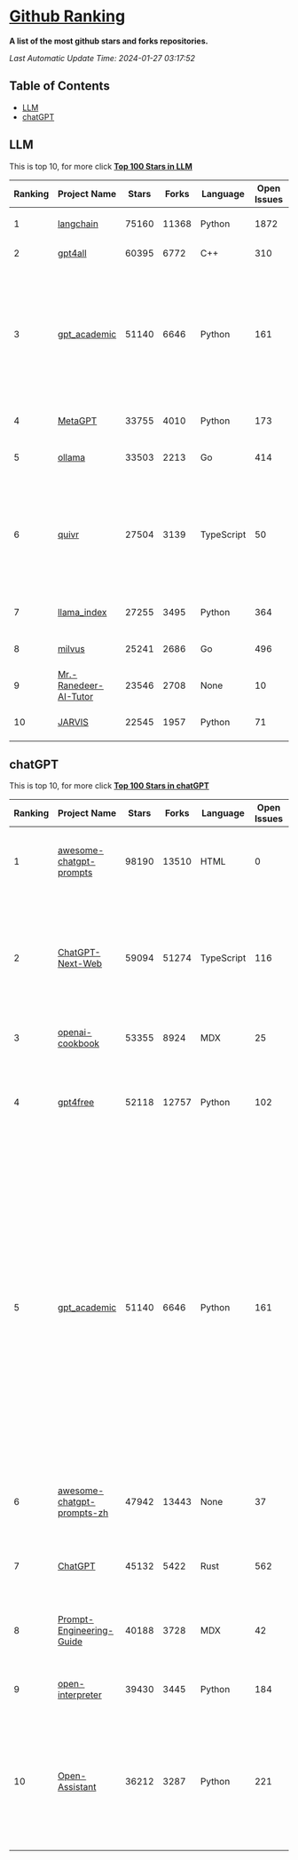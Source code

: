 [Github Ranking](./README.md)
==========

**A list of the most github stars and forks repositories.**

*Last Automatic Update Time: 2024-01-27 03:17:52*

## Table of Contents
 * [LLM](#LLM)
 * [chatGPT](#chatGPT)

## LLM

This is top 10, for more click **[Top 100 Stars in LLM](Top100/LLM.md)**

| Ranking | Project Name | Stars | Forks | Language | Open Issues | Description | Last Commit |
| ------- | ------------ | ----- | ----- | -------- | ----------- | ----------- | ----------- |
| 1 | [langchain](https://github.com/langchain-ai/langchain) | 75160 | 11368 | Python | 1872 | ⚡ Building applications with LLMs through composability ⚡ | 2024-01-27T02:56:26Z |
| 2 | [gpt4all](https://github.com/nomic-ai/gpt4all) | 60395 | 6772 | C++ | 310 | gpt4all: open-source LLM chatbots that you can run anywhere | 2024-01-26T22:13:59Z |
| 3 | [gpt_academic](https://github.com/binary-husky/gpt_academic) | 51140 | 6646 | Python | 161 | 为GPT/GLM等LLM大语言模型提供实用化交互接口，特别优化论文阅读/润色/写作体验，模块化设计，支持自定义快捷按钮&函数插件，支持Python和C++等项目剖析&自译解功能，PDF/LaTex论文翻译&总结功能，支持并行问询多种LLM模型，支持chatglm3等本地模型。接入通义千问, deepseekcoder, 讯飞星火, 文心一言, llama2, rwkv, claude2, moss等。 | 2024-01-26T08:44:32Z |
| 4 | [MetaGPT](https://github.com/geekan/MetaGPT) | 33755 | 4010 | Python | 173 | 🌟 The Multi-Agent Framework: Given one line Requirement, return PRD, Design, Tasks, Repo | 2024-01-26T15:38:59Z |
| 5 | [ollama](https://github.com/ollama/ollama) | 33503 | 2213 | Go | 414 | Get up and running with Llama 2, Mistral, and other large language models locally. | 2024-01-27T02:37:29Z |
| 6 | [quivr](https://github.com/StanGirard/quivr) | 27504 | 3139 | TypeScript | 50 | Your GenAI Second Brain 🧠  A personal productivity assistant (RAG) ⚡️🤖 Chat with your docs (PDF, CSV, ...)  & apps using Langchain, GPT 3.5 / 4 turbo, Private, Anthropic, VertexAI, Ollama, LLMs, that you can share with users !  Local & Private alternative to OpenAI GPTs & ChatGPT powered by retrieval-augmented generation. | 2024-01-27T01:44:31Z |
| 7 | [llama_index](https://github.com/run-llama/llama_index) | 27255 | 3495 | Python | 364 | LlamaIndex (formerly GPT Index) is a data framework for your LLM applications | 2024-01-27T02:46:19Z |
| 8 | [milvus](https://github.com/milvus-io/milvus) | 25241 | 2686 | Go | 496 | A cloud-native vector database, storage for next generation AI applications | 2024-01-27T00:45:02Z |
| 9 | [Mr.-Ranedeer-AI-Tutor](https://github.com/JushBJJ/Mr.-Ranedeer-AI-Tutor) | 23546 | 2708 | None | 10 | A GPT-4 AI Tutor Prompt for customizable personalized learning experiences. | 2023-11-18T21:18:14Z |
| 10 | [JARVIS](https://github.com/microsoft/JARVIS) | 22545 | 1957 | Python | 71 | JARVIS, a system to connect LLMs with ML community. Paper: https://arxiv.org/pdf/2303.17580.pdf | 2024-01-15T03:26:37Z |


## chatGPT

This is top 10, for more click **[Top 100 Stars in chatGPT](Top100/chatGPT.md)**

| Ranking | Project Name | Stars | Forks | Language | Open Issues | Description | Last Commit |
| ------- | ------------ | ----- | ----- | -------- | ----------- | ----------- | ----------- |
| 1 | [awesome-chatgpt-prompts](https://github.com/f/awesome-chatgpt-prompts) | 98190 | 13510 | HTML | 0 | This repo includes ChatGPT prompt curation to use ChatGPT better. | 2024-01-25T10:21:39Z |
| 2 | [ChatGPT-Next-Web](https://github.com/ChatGPTNextWeb/ChatGPT-Next-Web) | 59094 | 51274 | TypeScript | 116 | A cross-platform ChatGPT/Gemini UI (Web / PWA / Linux / Win / MacOS). 一键拥有你自己的跨平台 ChatGPT/Gemini 应用。 | 2024-01-27T00:47:11Z |
| 3 | [openai-cookbook](https://github.com/openai/openai-cookbook) | 53355 | 8924 | MDX | 25 | Examples and guides for using the OpenAI API | 2024-01-26T17:41:27Z |
| 4 | [gpt4free](https://github.com/xtekky/gpt4free) | 52118 | 12757 | Python | 102 | The official gpt4free repository \| various collection of powerful language models | 2024-01-27T01:00:47Z |
| 5 | [gpt_academic](https://github.com/binary-husky/gpt_academic) | 51140 | 6646 | Python | 161 | 为GPT/GLM等LLM大语言模型提供实用化交互接口，特别优化论文阅读/润色/写作体验，模块化设计，支持自定义快捷按钮&函数插件，支持Python和C++等项目剖析&自译解功能，PDF/LaTex论文翻译&总结功能，支持并行问询多种LLM模型，支持chatglm3等本地模型。接入通义千问, deepseekcoder, 讯飞星火, 文心一言, llama2, rwkv, claude2, moss等。 | 2024-01-26T08:44:32Z |
| 6 | [awesome-chatgpt-prompts-zh](https://github.com/PlexPt/awesome-chatgpt-prompts-zh) | 47942 | 13443 | None | 37 | ChatGPT 中文调教指南。各种场景使用指南。学习怎么让它听你的话。 | 2024-01-18T15:19:28Z |
| 7 | [ChatGPT](https://github.com/lencx/ChatGPT) | 45132 | 5422 | Rust | 562 | 🔮 ChatGPT Desktop Application (Mac, Windows and Linux) | 2024-01-19T18:18:00Z |
| 8 | [Prompt-Engineering-Guide](https://github.com/dair-ai/Prompt-Engineering-Guide) | 40188 | 3728 | MDX | 42 | 🐙 Guides, papers, lecture, notebooks and resources for prompt engineering | 2024-01-26T20:42:22Z |
| 9 | [open-interpreter](https://github.com/KillianLucas/open-interpreter) | 39430 | 3445 | Python | 184 | A natural language interface for computers. | 2024-01-26T22:56:31Z |
| 10 | [Open-Assistant](https://github.com/LAION-AI/Open-Assistant) | 36212 | 3287 | Python | 221 | OpenAssistant is a chat-based assistant that understands tasks, can interact with third-party systems, and retrieve information dynamically to do so. | 2024-01-25T15:38:10Z |

